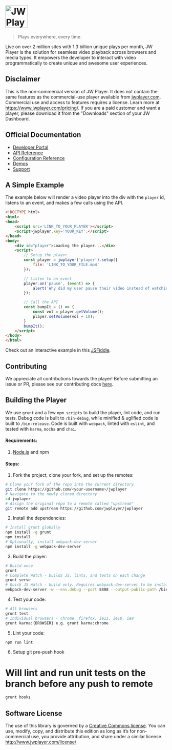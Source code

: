 # <img height="70px" src="http://www.jwplayer.com/wp-content/uploads/JWP-GitHub-Banner-1.png" alt="JW Player Logo" title="JW Player Logo"/>

> Plays everywhere, every time.

Live on over 2 million sites with 1.3 billion unique plays per month, JW Player is the solution for seamless video playback across browsers and media types. It empowers the developer to interact with video programmatically to create unique and awesome user experiences.
  
## Disclaimer
This is the non-commercial version of JW Player. It does not contain the same features as the commercial-use player available from [jwplayer.com](https://www.jwplayer.com/). Commercial use and access to features requires a license. Learn more at https://www.jwplayer.com/pricing/. If you are a paid customer and want a player, please download it from the "Downloads" section of your JW Dashboard.
  
## Official Documentation
- [Developer Portal](https://developer.jwplayer.com/)
- [API Reference](https://developer.jwplayer.com/jw-player/docs/developer-guide/api/javascript_api_reference/) 
- [Configuration Reference](https://developer.jwplayer.com/jw-player/docs/developer-guide/customization/configuration-reference/)
- [Demos](https://developer.jwplayer.com/jw-player/demos/)
- [Support](http://support.jwplayer.com/)

## A Simple Example

The example below will render a video player into the div with the `player` id, listens to an event, and makes a few calls using the API.

````html
<!DOCTYPE html>
<html>
<head>
    <script src='LINK_TO_YOUR_PLAYER'></script>
    <script>jwplayer.key='YOUR_KEY';</script>
</head>
<body>
    <div id="player">Loading the player...</div>
    <script>
        // Setup the player
        const player = jwplayer('player').setup({
            file: 'LINK_TO_YOUR_FILE.mp4'
        });

        // Listen to an event
        player.on('pause', (event) => {
            alert('Why did my user pause their video instead of watching it?');
        });

        // Call the API
        const bumpIt = () => {
            const vol = player.getVolume();
            player.setVolume(vol + 10);
        }
        bumpIt();
    </script>
</body>
</html>
````

Check out an interactive example in this [JSFiddle](https://jsfiddle.net/Lgs0ou8s/4/).

## Contributing

We appreciate all contributions towards the player! Before submitting an issue or PR, please see our contributing docs [here](CONTRIBUTING.md).

## Building the Player

We use `grunt` and a few `npm scripts` to build the player, lint code, and run tests. Debug code is built to `/bin-debug`, while minified & uglified code is built to `/bin-release`. Code is built with `webpack`, linted with `eslint`, and tested with `karma`, `mocha` and `chai`.

#### Requirements:

1. [Node.js](https://nodejs.org/download) and npm

#### Steps:

1. Fork the project, clone your fork, and set up the remotes:
````bash
# Clone your fork of the repo into the current directory
git clone https://github.com/<your-username>/jwplayer
# Navigate to the newly cloned directory
cd jwplayer
# Assign the original repo to a remote called "upstream"
git remote add upstream https://github.com/jwplayer/jwplayer
````

2. Install the dependencies:
````bash
# Install grunt globally
npm install -g grunt
npm install
# Optionally, install webpack-dev-server
npm install -g webpack-dev-server
````
 
3. Build the player:
````bash
# Build once
grunt
# Complete Watch - builds JS, lints, and tests on each change
grunt serve
# Quick JS Watch - build only. Requires webpack-dev-server to be installed globally
webpack-dev-server -w --env.debug --port 8888 --output-public-path /bin-debug/
````
 
4. Test your code:
````bash
# All browsers
grunt test
# Individual browsers - chrome, firefox, ie11, ie10, ie9
grunt karma:{BROWSER} e.g. grunt karma:chrome
````
 
5. Lint your code:
````bash
npm run lint
````

6. Setup git pre-push hook
# Will lint and run unit tests on the branch before any push to remote
````bash
grunt hooks
```` 

## Software License

The use of this library is governed by a [Creative Commons license](http://creativecommons.org/licenses/by-nc-sa/3.0/). You can use, modify, copy, and distribute this edition as long as it’s for non-commercial use, you provide attribution, and share under a similar license.
http://www.jwplayer.com/license/
